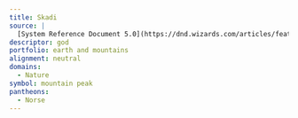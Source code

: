 ```yaml
---
title: Skadi
source: |
  [System Reference Document 5.0](https://dnd.wizards.com/articles/features/systems-reference-document-srd)
descriptor: god
portfolio: earth and mountains
alignment: neutral
domains:
  - Nature
symbol: mountain peak
pantheons:
  - Norse
---
```

